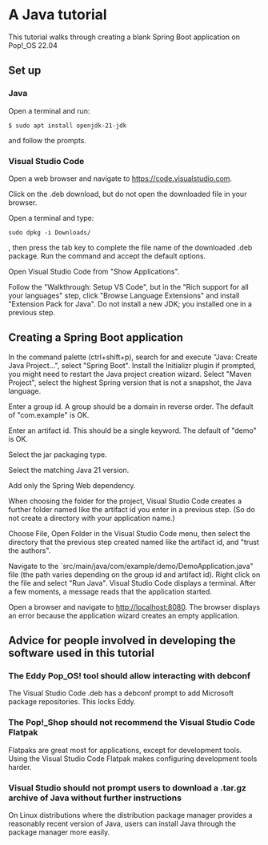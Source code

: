 # A Java tutorial

This tutorial walks through creating a blank Spring Boot application on Pop!_OS 22.04

## Set up

### Java

Open a terminal and run:

```
$ sudo apt install openjdk-21-jdk
```

and follow the prompts.

### Visual Studio Code

Open a web browser and navigate to <https://code.visualstudio.com>.

Click on the .deb download, but do not open the downloaded file in your browser.

Open a terminal and type:

```
sudo dpkg -i Downloads/
```

, then press the tab key to complete the file name of the downloaded .deb package.
Run the command and accept the default options.

Open Visual Studio Code from "Show Applications".

Follow the "Walkthrough: Setup VS Code", but in the "Rich support for all your languages" step, click "Browse Language Extensions" and install "Extension Pack for Java".
Do not install a new JDK; you installed one in a previous step.

## Creating a Spring Boot application

In the command palette (ctrl+shift+p), search for and execute "Java: Create Java Project...", select "Spring Boot".
Install the Initializr plugin if prompted, you might need to restart the Java project creation wizard.
Select "Maven Project", select the highest Spring version that is not a snapshot, the Java language.

Enter a group id. A group should be a domain in reverse order. The default of "com.example" is OK.

Enter an artifact id. This should be a single keyword. The default of "demo" is OK.

Select the jar packaging type.

Select the matching Java 21 version.

Add only the Spring Web dependency.

When choosing the folder for the project, Visual Studio Code creates a further folder named like the artifact id you enter in a previous step.
(So do not create a directory with your application name.)

Choose File, Open Folder in the Visual Studio Code menu, then select the directory that the previous step created named like the artifact id, and "trust the authors".

Navigate to the `src/main/java/com/example/demo/DemoApplication.java" file (the path varies depending on the group id and artifact id).
Right click on the file and select "Run Java".
Visual Studio Code displays a terminal.
After a few moments, a message reads that the application started.

Open a browser and navigate to <http://localhost:8080>.
The browser displays an error because the application wizard creates an empty application.

## Advice for people involved in developing the software used in this tutorial

### The Eddy Pop_OS! tool should allow interacting with debconf

The Visual Studio Code .deb has a debconf prompt to add Microsoft package repositories.
This locks Eddy.

### The Pop!_Shop should not recommend the Visual Studio Code Flatpak

Flatpaks are great most for applications, except for development tools.
Using the Visual Studio Code Flatpak makes configuring development tools harder.

### Visual Studio should not prompt users to download a .tar.gz archive of Java without further instructions

On Linux distributions where the distribution package manager provides a reasonably recent version of Java, users can install Java through the package manager more easily.
